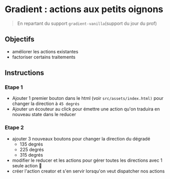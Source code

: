 # Gradient : actions aux petits oignons

> En repartant du support `gradient-vanilla`(support du jour du prof)

## Objectifs

- améliorer les actions existantes
- factoriser certains traitements

## Instructions

### Etape 1

- Ajouter 1 premier bouton dans le html (voir `src/assets/index.html)` pour changer la direction à `45 degrés`
- Ajouter un écouteur au click pour émettre une action qu'on traduira en nouveau state dans le reducer

### Etape 2

- ajouter 3 nouveaux boutons pour changer la direction du dégradé
  - 135 degrés
  - 225 degrés
  - 315 degrés
- modifier le reducer et les actions pour gérer toutes les directions avec 1 seule action :thinking:
- créer l'action creator et s'en servir lorsqu'on veut dispatcher nos actions

